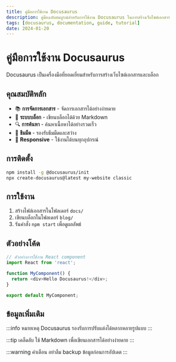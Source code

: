 ```yaml
---
title: คู่มือการใช้งาน Docusaurus
description: คู่มือฉบับสมบูรณ์สำหรับการใช้งาน Docusaurus ในการสร้างเว็บไซต์เอกสาร
tags: [docusaurus, documentation, guide, tutorial]
date: 2024-01-20
---
```


# คู่มือการใช้งาน Docusaurus

Docusaurus เป็นเครื่องมือที่ยอดเยี่ยมสำหรับการสร้างเว็บไซต์เอกสารและบล็อก

## คุณสมบัติหลัก

- 📚 **การจัดการเอกสาร** - จัดการเอกสารได้อย่างง่ายดาย
- 📝 **ระบบบล็อก** - เขียนบล็อกได้ด้วย Markdown
- 🔍 **การค้นหา** - ค้นหาเนื้อหาได้อย่างรวดเร็ว
- 🌙 **ธีมมืด** - รองรับธีมมืดและสว่าง
- 📱 **Responsive** - ใช้งานได้บนทุกอุปกรณ์

## การติดตั้ง

```bash
npm install -g @docusaurus/init
npx create-docusaurus@latest my-website classic
```

## การใช้งาน

1. สร้างไฟล์เอกสารในโฟลเดอร์ `docs/`
2. เขียนบล็อกในโฟลเดอร์ `blog/`
3. รันคำสั่ง `npm start` เพื่อดูผลลัพธ์

## ตัวอย่างโค้ด

```javascript
// ตัวอย่างการใช้งาน React component
import React from 'react';

function MyComponent() {
  return <div>Hello Docusaurus!</div>;
}

export default MyComponent;
```

## ข้อมูลเพิ่มเติม

:::info หมายเหตุ
Docusaurus รองรับการปรับแต่งได้หลากหลายรูปแบบ
:::

:::tip เคล็ดลับ
ใช้ Markdown เพื่อเขียนเอกสารได้อย่างง่ายดาย
:::

:::warning คำเตือน
อย่าลืม backup ข้อมูลก่อนการอัปเดต
:::

